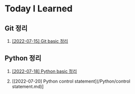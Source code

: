 # Today I Learned

## Git 정리

1. [[2022-07-15] Git basic 정리](/Git/Git%20basic.md)

## Python 정리

1. [[2022-07-18] Python basic 정리](/Python/Python%20basic.md)

2. [[2022-07-20] Python control statement](/Python/control statement.md)]
